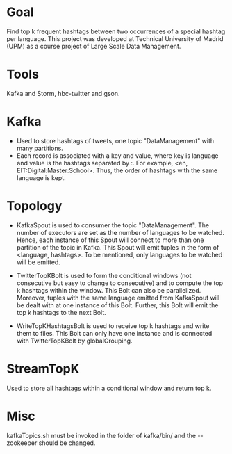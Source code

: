 # Goal
Find top k frequent hashtags between two occurrences of a special hashtag per language. This project was developed at Technical University of Madrid (UPM) as a course project of Large Scale Data Management.

# Tools
Kafka and Storm, hbc-twitter and gson.

# Kafka
* Used to store hashtags of tweets, one topic "DataManagement" with many partitions.
* Each record is associated with a key and value, where key is language and value is the hashtags separated by :. For example, <en, EIT:Digital:Master:School>. Thus, the order of hashtags with the same language is kept.

# Topology
* KafkaSpout is used to consumer the topic "DataManagement". The number of executors are set as the number of languages to be watched. Hence, each instance of this Spout will connect to more than one partition of the topic in Kafka. This Spout will emit tuples in the form of <language, hashtags>. To be mentioned, only languages to be watched will be emitted.

* TwitterTopKBolt is used to form the conditional windows (not consecutive but easy to change to consecutive) and to compute the top k hashtags within the window. This Bolt can also be parallelized. Moreover, tuples with the same language emitted from KafkaSpout will be dealt with at one instance of this Bolt. Further, this Bolt will emit the top k hashtags to the next Bolt.

* WriteTopKHashtagsBolt is used to receive top k hashtags and write them to files. This Bolt can only have one instance and is connected with TwitterTopKBolt by globalGrouping.

# StreamTopK
Used to store all hashtags within a conditional window and return top k.

# Misc
kafkaTopics.sh must be invoked in the folder of kafka/bin/ and the --zookeeper should be changed.
